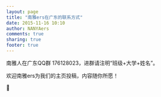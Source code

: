 ```yaml
---
layout: page
title: "南雅ers在广东的联系方式"
date: 2015-11-16 10:10
author: NANYAers
comments: true
sharing: true
footer: true
---
```


南雅人在广东QQ群 176128023，进群请注明“班级+大学+姓名”。

欢迎南雅ers为我们的主页投稿，内容随你所愿！







